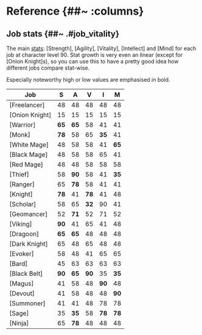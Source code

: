 # Reference {##~ :columns}

## Job stats {##~ .#job_vitality}

The main [stats](~): [Strength], [Agility], [Vitality], [Intellect] and [Mind] for each job at character level 90. Stat growth is very even an linear (except for [Onion Knight]s), so you can use this to have a pretty good idea how different jobs compare stat-wise.

Especially noteworthy high or low values are emphasised in bold.

| Job            |    S   |    A   |    V   |    I   |    M   |
|----------------|:------:|:------:|:------:|:------:|:------:|
| [Freelancer]   |   48   |   48   |   48   |   48   |   48   |
| [Onion Knight] |   15   |   15   |   15   |   15   |   15   |
| [Warrior]      | **65** | **65** |   58   |   41   |   41   |
| [Monk]         | **78** |   58   |   65   | **35** |   41   |
| [White Mage]   |   48   |   58   |   58   |   41   | **65** |
| [Black Mage]   |   48   |   58   |   58   |   65   |   41   |
| [Red Mage]     |   48   |   48   |   58   |   58   |   58   |
| [Thief]        |   58   | **90** |   58   |   41   | **35** |
| [Ranger]       |   65   | **78** |   58   |   41   |   41   |
| [Knight]       | **78** |   41   | **78** |   41   |   48   |
| [Scholar]      |   58   |   65   | **32** |   90   |   41   |
| [Geomancer]    |   52   | **71** |   52   |   71   |   52   |
| [Viking]       | **90** |   41   |   65   |   41   |   48   |
| [Dragoon]      | **65** | **65** |   48   |   48   |   48   |
| [Dark Knight]  |   65   |   48   |   65   |   48   |   48   |
| [Evoker]       |   58   |   48   |   41   |   65   |   65   |
| [Bard]         |   45   |   63   |   63   |   63   |   63   |
| [Black Belt]   | **90** | **65** | **90** |   35   | **35** |
| [Magus]        |   41   |   58   |   48   | **90** |   48   |
| [Devout]       |   41   |   58   |   48   |   48   | **90** |
| [Summoner]     |   41   |   41   |   48   |   78   |   78   |
| [Sage]         |   35   | **35** |   58   | **78** | **78** |
| [Ninja]        |   65   | **78** |   48   |   48   |   48   |